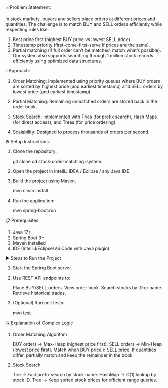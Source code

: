 📈Problem Statement:

In stock markets, buyers and sellers place orders at different prices and quantities. The challenge is to match BUY and SELL orders efficiently while respecting rules like:
1. Best price first (highest BUY price vs lowest SELL price).
2. Timestamp priority (first-come-first-serve if prices are the same).
3. Partial matching (if full order can’t be matched, match what’s possible).
Our system also supports searching through 1 million stock records efficiently using optimized data structures.

💡Approach:

1. Order Matching: Implemented using priority queues where BUY orders are sorted by highest price (and earliest timestamp) and SELL orders by lowest price (and earliest timestamp).

2. Partial Matching: Remaining unmatched orders are stored back in the order book.

3. Stock Search: Implemented with Tries (for prefix search), Hash Maps (for direct access), and Trees (for price ordering).

4. Scalability: Designed to process thousands of orders per second.

⚙️ Setup Instructions:

1. Clone the repository:

    git clone <your-repo-link>
    cd stock-order-matching-system

2. Open the project in IntelliJ IDEA / Eclipse / any Java IDE.

3. Build the project using Maven.

   mvn clean install

4. Run the application:

   mvn spring-boot:run

📋 Prerequisites:

1. Java 17+
2. Spring Boot 3+
3. Maven installed
4. IDE (IntelliJ/Eclipse/VS Code with Java plugin)

▶️ Steps to Run the Project

1. Start the Spring Boot server.

2. Use REST API endpoints to:

    Place BUY/SELL orders. 
    View order book.
    Search stocks by ID or name.
    Retrieve historical trades.

3. (Optional) Run unit tests:

    mvn test

🔍 Explanation of Complex Logic

1. Order Matching Algorithm

    BUY orders → Max-Heap (highest price first).
    SELL orders → Min-Heap (lowest price first).
    Match when BUY price ≥ SELL price.
    If quantities differ, partially match and keep the remainder in the book.

2. Stock Search

    Trie → Fast prefix search by stock name.
    HashMap → O(1) lookup by stock ID.
    Tree → Keep sorted stock prices for efficient range queries.
